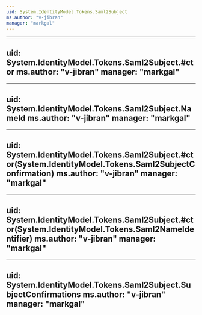 ```yaml
---
uid: System.IdentityModel.Tokens.Saml2Subject
ms.author: "v-jibran"
manager: "markgal"
---
```


---
uid: System.IdentityModel.Tokens.Saml2Subject.#ctor
ms.author: "v-jibran"
manager: "markgal"
---

---
uid: System.IdentityModel.Tokens.Saml2Subject.NameId
ms.author: "v-jibran"
manager: "markgal"
---

---
uid: System.IdentityModel.Tokens.Saml2Subject.#ctor(System.IdentityModel.Tokens.Saml2SubjectConfirmation)
ms.author: "v-jibran"
manager: "markgal"
---

---
uid: System.IdentityModel.Tokens.Saml2Subject.#ctor(System.IdentityModel.Tokens.Saml2NameIdentifier)
ms.author: "v-jibran"
manager: "markgal"
---

---
uid: System.IdentityModel.Tokens.Saml2Subject.SubjectConfirmations
ms.author: "v-jibran"
manager: "markgal"
---
